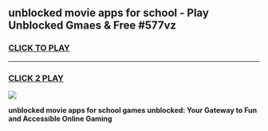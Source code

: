 
## unblocked movie apps for school - Play Unblocked Gmaes & Free #577vz
<h3>
<a href="https://news.freeplayer.one?title=unblocked_movie_apps_for_school&ref=03M">CLICK TO PLAY</a></h3>
<hr>

<h3>
<a href="https://news.freeplayer.one?title=unblocked_movie_apps_for_school&ref=03M">CLICK 2 PLAY</a>
  
</h3>

<a href="https://news.freeplayer.one?title=unblocked_movie_apps_for_school&ref=03M"><img src="https://clearcache.store/games.png"></a>


**unblocked movie apps for school games unblocked: Your Gateway to Fun and Accessible Online Gaming**
